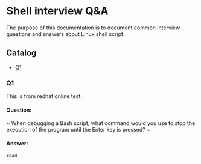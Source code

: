 # Shell interview Q&A
The purpose of this documentation is to document common interview questions and answers about Linux shell script.

## Catalog
* [Q1 ](#Q1)

### Q1
This is from redhat online test.

#### Question:
~ When debugging a Bash script, what command would you use to stop the execution of the program until the Enter key is pressed? ~


#### Answer:
```
read
```
